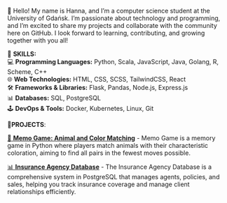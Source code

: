 🤗 Hello! My name is Hanna, and I’m a computer science student at the University of Gdańsk. I’m passionate about technology and programming, and I’m excited to share my projects and collaborate with the community here on GitHub. I look forward to learning, contributing, and growing together with you all! 

📍 **SKILLS:**  
💻 **Programming Languages:** Python, Scala, JavaScript, Java, Golang, R, Scheme, C++  
🌐 **Web Technologies:** HTML, CSS, SCSS, TailwindCSS, React  
🛠️ **Frameworks & Libraries:** Flask, Pandas, Node.js, Express.js  
📊 **Databases:** SQL, PostgreSQL  
🕹️ **DevOps & Tools:** Docker, Kubernetes, Linux, Git  


📍**PROJECTS**:   

[🧩 **Memo Game: Animal and Color Matching**](https://github.com/hsialitskaya/Memo_Game)  - Memo Game is a memory game in Python where players match animals with their characteristic coloration, aiming to find all pairs in the fewest moves possible.  

[📊 **Insurance Agency Database**](https://github.com/hsialitskaya/DBSecure.git)  - The Insurance Agency Database is a comprehensive system in PostgreSQL that manages agents, policies, and sales, helping you track insurance coverage and manage client relationships efficiently.



